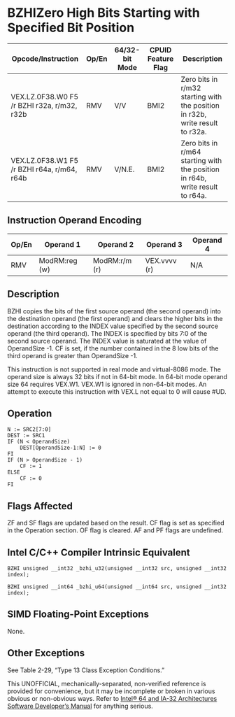 # BZHI**Zero High Bits Starting with Specified Bit Position**

| Opcode/Instruction                          | Op/En | 64/32-bit Mode | CPUID Feature Flag | Description                                                                  |
| ------------------------------------------- | ----- | -------------- | ------------------ | ---------------------------------------------------------------------------- |
| VEX.LZ.0F38.W0 F5 /r BZHI r32a, r/m32, r32b | RMV   | V/V            | BMI2               | Zero bits in r/m32 starting with the position in r32b, write result to r32a. |
| VEX.LZ.0F38.W1 F5 /r BZHI r64a, r/m64, r64b | RMV   | V/N.E.         | BMI2               | Zero bits in r/m64 starting with the position in r64b, write result to r64a. |

## Instruction Operand Encoding

| Op/En | Operand 1     | Operand 2     | Operand 3    | Operand 4 |
| ----- | ------------- | ------------- | ------------ | --------- |
| RMV   | ModRM:reg (w) | ModRM:r/m (r) | VEX.vvvv (r) | N/A       |

## Description

BZHI copies the bits of the first source operand (the second operand) into the destination operand (the first operand) and clears the higher bits in the destination according to the INDEX value specified by the second source operand (the third operand). The INDEX is specified by bits 7:0 of the second source operand. The INDEX value is saturated at the value of OperandSize -1. CF is set, if the number contained in the 8 low bits of the third operand is greater than OperandSize -1.

This instruction is not supported in real mode and virtual-8086 mode. The operand size is always 32 bits if not in 64-bit mode. In 64-bit mode operand size 64 requires VEX.W1. VEX.W1 is ignored in non-64-bit modes. An attempt to execute this instruction with VEX.L not equal to 0 will cause #​​​UD.

## Operation

```
N := SRC2[7:0]
DEST := SRC1
IF (N < OperandSize)
    DEST[OperandSize-1:N] := 0
FI
IF (N > OperandSize - 1)
    CF := 1
ELSE
    CF := 0
FI

```

## Flags Affected

ZF and SF flags are updated based on the result. CF flag is set as specified in the Operation section. OF flag is cleared. AF and PF flags are undefined.

## Intel C/C++ Compiler Intrinsic Equivalent

```
BZHI unsigned __int32 _bzhi_u32(unsigned __int32 src, unsigned __int32 index);

```

```
BZHI unsigned __int64 _bzhi_u64(unsigned __int64 src, unsigned __int32 index);

```

## SIMD Floating-Point Exceptions

None.

## Other Exceptions

See Table 2-29, “Type 13 Class Exception Conditions.”

This UNOFFICIAL, mechanically-separated, non-verified reference is provided for convenience, but it may be
incomplete or broken in various obvious or non-obvious
ways. Refer to [Intel® 64 and IA-32 Architectures Software Developer’s Manual](https://software.intel.com/en-us/download/intel-64-and-ia-32-architectures-sdm-combined-volumes-1-2a-2b-2c-2d-3a-3b-3c-3d-and-4) for anything serious.
